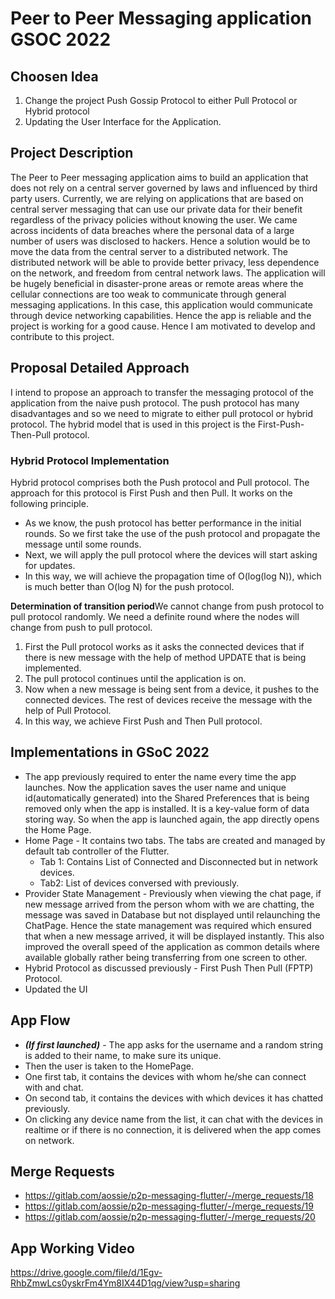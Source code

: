 # Peer to Peer Messaging application GSOC 2022

## Choosen Idea
1) Change the project Push Gossip Protocol to either Pull Protocol or Hybrid protocol
2) Updating the User Interface for the Application.

## Project Description
The Peer to Peer messaging application aims to build an application that does not rely on a central server governed by laws and influenced by third party users. Currently, we are relying on applications that are based on central server messaging that can use our private data for their benefit regardless of the privacy policies without knowing the user. We came across incidents of data breaches where the personal data of a large number of users was disclosed to hackers. Hence a solution would be to move the data from the central server to a distributed network. The distributed network will be able to provide better privacy, less dependence on the network, and freedom from central network laws.
The application will be hugely beneficial in disaster-prone areas or remote areas where the cellular connections are too weak to communicate through general messaging applications. In this case, this application would communicate through device networking capabilities. Hence the app is reliable and the project is working for a good cause. Hence I am motivated to develop and contribute to this project. 

## Proposal Detailed Approach
I intend to propose an approach to transfer the messaging protocol of the application from the naive push protocol. The push protocol has many disadvantages and so we need to migrate to either pull protocol or hybrid protocol. The hybrid model that is used in this project is the First-Push-Then-Pull protocol.

### Hybrid Protocol Implementation
Hybrid protocol comprises both the Push protocol and Pull protocol. The approach for this protocol is First Push and then Pull. It works on the following principle.
- As we know, the push protocol has better performance in the initial rounds. So we first take the use of the push protocol and propagate the message until some rounds.
- Next, we will apply the pull protocol where the devices will start asking for updates.
- In this way, we will achieve the propagation time of O(log(log N)), which is much better than O(log N) for the push protocol.

**Determination of transition period**We cannot change from push protocol to pull protocol randomly. We need a definite round where the nodes will change from push to pull protocol. 
1) First the Pull protocol works as it asks the connected devices that if there is new message with the help of method UPDATE that is being implemented.
2) The pull protocol continues until the application is on.
3) Now when a new message is being sent from a device, it pushes to the connected devices. The rest of devices receive the message with the help of Pull Protocol.
4) In this way, we achieve First Push and Then Pull protocol.

## Implementations in GSoC 2022
- The app previously required to enter the name every time the app launches. 
Now the application saves the user name and unique id(automatically generated) into the Shared Preferences that is being removed only when the app is installed. It is a key-value form of data storing way. So when the app is launched again, the app directly opens the Home Page.
- Home Page - It contains two tabs. The tabs are created and managed by default tab controller of the Flutter. 
    - Tab 1: Contains List of Connected and Disconnected but in network devices.
    - Tab2: List of devices conversed with previously.
- Provider State Management - Previously when viewing the chat page, if new message arrived from the person whom with we are chatting, the message was saved in Database but not displayed until relaunching the ChatPage. Hence the state management was required which ensured that when a new message arrived, it will be displayed instantly. This also improved the overall speed of the application as common details where available globally rather being transferring from one screen to other.
- Hybrid Protocol as discussed previously - First Push Then Pull (FPTP) Protocol.
- Updated the UI

## App Flow 
- ***(If first launched)*** - The app asks for the username and a random string is added to their name, to make sure its unique.
- Then the user is taken to the HomePage.
- One first tab, it contains the devices with whom he/she can connect with and chat.
- On second tab, it contains the devices with which devices it has chatted previously.
- On clicking any device name from the list, it can chat with the devices in realtime or if there is no connection, it is delivered when the app comes on network.

## Merge Requests
- https://gitlab.com/aossie/p2p-messaging-flutter/-/merge_requests/18
- https://gitlab.com/aossie/p2p-messaging-flutter/-/merge_requests/19
- https://gitlab.com/aossie/p2p-messaging-flutter/-/merge_requests/20

## App Working Video

https://drive.google.com/file/d/1Egv-RhbZmwLcs0yskrFm4Ym8IX44D1qg/view?usp=sharing
